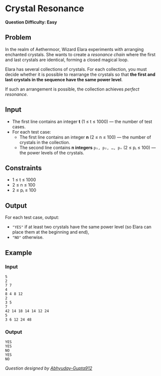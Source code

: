 # Crystal Resonance

**Question Difficulty: Easy**

## Problem

In the realm of Aethermoor, Wizard Elara experiments with arranging enchanted crystals. She wants to create a _resonance chain_ where the first and last crystals are identical, forming a closed magical loop.

Elara has several collections of crystals. For each collection, you must decide whether it is possible to rearrange the crystals so that **the first and last crystals in the sequence have the same power level**.

If such an arrangement is possible, the collection achieves _perfect resonance_.

## Input

- The first line contains an integer **t** (1 ≤ t ≤ 1000) — the number of test cases.
- For each test case:
  - The first line contains an integer **n** (2 ≤ n ≤ 100) — the number of crystals in the collection.
  - The second line contains **n integers** `p₁, p₂, …, pₙ` (2 ≤ pᵢ ≤ 100) — the power levels of the crystals.

## Constraints

- 1 ≤ t ≤ 1000
- 2 ≤ n ≤ 100
- 2 ≤ pᵢ ≤ 100

## Output

For each test case, output:

- `"YES"` if at least two crystals have the same power level (so Elara can place them at the beginning and end),
- `"NO"` otherwise.

## Example

### Input

```
5
2
7 7
4
8 4 8 12
2
3 5
7
42 14 18 14 14 12 24
5
3 6 12 24 48
```

### Output

```
YES
YES
NO
YES
NO
```

_Question designed by [Abhyuday-Gupta912](https://github.com/Abhyuday-Gupta912)_

